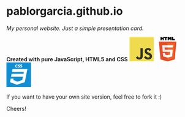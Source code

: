 # pablorgarcia.github.io
_My personal website. Just a simple presentation card._

**Created with pure JavaScript, HTML5 and CSS**
![png](images/_images4readme/js.png) ![png](images/_images4readme/html5.png) ![png](images/_images4readme/css.png)

If you want to have your own site version, feel free to fork it :)

Cheers!
